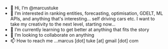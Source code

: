 - 👋 Hi, I’m @marcustuke
- 👀 I’m interested in ranking entities, forecasting, optimisation, GDELT, ML APIs, and anything that's interesting... self driving cars etc. I want to take my creativity to the next level, starting now...
- 🌱 I’m currently learning to get better at anything that fits the story
- 💞️ I’m looking to collaborate on anything 
- 📫 How to reach me ...marcus [dot] tuke [at] gmail [dot] com

<!---
marcustuke/marcustuke is a ✨ special ✨ repository because its `README.md` (this file) appears on your GitHub profile.
You can click the Preview link to take a look at your changes.
--->
